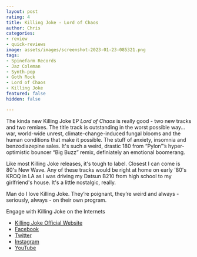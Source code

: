 ```yaml
---
layout: post
rating: 4
title: Killing Joke - Lord of Chaos
author: Chris
categories:
- review
- quick-reviews
image: assets/images/screenshot-2023-01-23-085321.png
tags:
- Spinefarm Records
- Jaz Coleman
- Synth-pop
- Goth Rock
- Lord of Chaos
- Killing Joke
featured: false
hidden: false

---
```

  
The kinda new Killing Joke EP _Lord of Chaos_ is really good - two new tracks and two remixes. The title track is outstanding in the worst possible way… war, world-wide unrest, climate-change-induced fungal blooms and the human conditions that make it possible. The stuff of anxiety, insomnia and benzodiazepine sales.  It's such a weird, drastic 180 from “Pylon”’s hyper-optimistic bouncer “Big Buzz” remix, definiately an emotional boomerang.  

Like most Killing Joke releases, it's tough to label. Closest I can come is 80's New Wave.  Any of these tracks would be right at home on early '80's KROQ in LA as I was driving my Datsun B210 from high school to my girlfriend's house.  It's a little nostalgic, really. 

Man do I love Killing Joke. They’re poignant, they’re weird and always - seriously, always - on their own program.

Engage with Killing Joke on the Internets

* [Killing Joke Official Website](https://www.killingjoke.co.uk/ "Killing Joke Official Website")
* [Facebook](https://www.facebook.com/killingjokeofficial "Facebook")
* [Twitter](https://twitter.com/killingjokeband "Twitter")
* [Instagram](https://www.instagram.com/killingjokeband/ "Instagram")
* [YouTube](https://www.youtube.com/KillingJokeVEVO "YouTube")